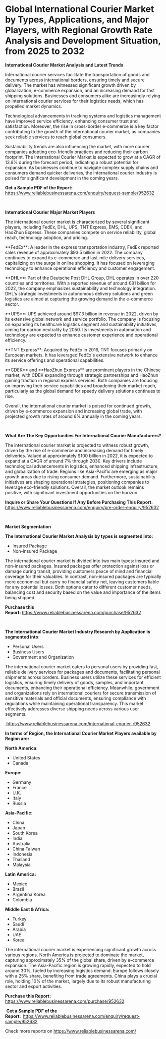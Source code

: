 <p><h1>Global International Courier Market by Types, Applications, and Major Players, with Regional Growth Rate Analysis and Development Situation, from 2025 to 2032</h1></p><p><strong>International Courier Market Analysis and Latest Trends</strong></p>
<p><p>International courier services facilitate the transportation of goods and documents across international borders, ensuring timely and secure delivery. The market has witnessed significant growth driven by globalization, e-commerce expansion, and an increasing demand for fast shipping solutions. Businesses and consumers alike are increasingly relying on international courier services for their logistics needs, which has propelled market dynamics.</p><p>Technological advancements in tracking systems and logistics management have improved service efficiency, enhancing consumer trust and satisfaction. Moreover, the rise in cross-border e-commerce is a key factor contributing to the growth of the international courier market, as companies seek reliable services to reach global consumers. </p><p>Sustainability trends are also influencing the market, with more courier companies adopting eco-friendly practices and reducing their carbon footprint. The International Courier Market is expected to grow at a CAGR of 13.6% during the forecast period, indicating a robust potential for expansion. As businesses continue to navigate complex supply chains and consumers demand quicker deliveries, the international courier industry is poised for significant development in the coming years.</p></p>
<p><strong>Get a Sample PDF of the Report:&nbsp;</strong> <a href="https://www.reliablebusinessarena.com/enquiry/request-sample/952632?utm_campaign=2520&utm_medium=2&utm_source=Github&utm_content=ia&utm_term=06032025&utm_id=international-courier">https://www.reliablebusinessarena.com/enquiry/request-sample/952632</a></p>
<p>&nbsp;</p>
<p><strong>International Courier Major Market Players</strong></p>
<p><p>The international courier market is characterized by several significant players, including FedEx, DHL, UPS, TNT Express, EMS, CDEK, and HaoZhun Express. These companies compete on service reliability, global reach, technology adoption, and pricing.</p><p>**FedEx**: A leader in the express transportation industry, FedEx reported sales revenue of approximately $93.5 billion in 2022. The company continues to expand its e-commerce and last-mile delivery services, capitalizing on the surge in online shopping. It has focused on leveraging technology to enhance operational efficiency and customer engagement.</p><p>**DHL**: Part of the Deutsche Post DHL Group, DHL operates in over 220 countries and territories. With a reported revenue of around €81 billion for 2022, the company emphasizes sustainability and technology integration. DHL's strategic investments in autonomous delivery solutions and green logistics are aimed at capturing the growing demand in the e-commerce sector.</p><p>**UPS**: UPS achieved around $97.3 billion in revenue in 2022, driven by its extensive global network and service portfolio. The company is focusing on expanding its healthcare logistics segment and sustainability initiatives, aiming for carbon neutrality by 2050. Its investments in automation and technology are expected to enhance customer experience and operational efficiency.</p><p>**TNT Express**: Acquired by FedEx in 2016, TNT focuses primarily on European markets. It has leveraged FedEx's extensive network to enhance its service offerings and operational capabilities.</p><p>**CDEK** and **HaoZhun Express** are prominent players in the Chinese market, with CDEK expanding through strategic partnerships and HaoZhun gaining traction in regional express services. Both companies are focusing on improving their service capabilities and broadening their market reach, particularly as the global demand for speedy delivery solutions continues to rise.</p><p>Overall, the international courier market is poised for continued growth, driven by e-commerce expansion and increasing global trade, with projected growth rates of around 6% annually in the coming years.</p></p>
<p>&nbsp;</p>
<p><strong>What Are The Key Opportunities For International Courier Manufacturers?</strong></p>
<p><p>The international courier market is projected to witness robust growth, driven by the rise of e-commerce and increasing demand for timely deliveries. Valued at approximately $100 billion in 2022, it is expected to expand at a CAGR of around 7% through 2030. Key drivers include technological advancements in logistics, enhanced shipping infrastructure, and globalization of trade. Regions like Asia-Pacific are emerging as major growth areas due to rising consumer demand. Furthermore, sustainability initiatives are shaping operational strategies, positioning companies to leverage eco-friendly solutions. Overall, the market outlook remains positive, with significant investment opportunities on the horizon.</p></p>
<p><strong>Inquire or Share Your Questions If Any Before Purchasing This Report:</strong> <a href="https://www.reliablebusinessarena.com/enquiry/pre-order-enquiry/952632?utm_campaign=2520&utm_medium=2&utm_source=Github&utm_content=ia&utm_term=06032025&utm_id=international-courier">https://www.reliablebusinessarena.com/enquiry/pre-order-enquiry/952632</a></p>
<p>&nbsp;</p>
<p><strong>Market Segmentation</strong></p>
<p><strong>The International Courier Market Analysis by types is segmented into:</strong></p>
<p><ul><li>Insured Package</li><li>Non-insured Package</li></ul></p>
<p><p>The international courier market is divided into two main types: insured and non-insured packages. Insured packages offer protection against loss or damage during transit, providing customers peace of mind and financial coverage for their valuables. In contrast, non-insured packages are typically more economical but carry no financial safety net, leaving customers liable for any potential losses. Both options cater to different customer needs, balancing cost and security based on the value and importance of the items being shipped.</p></p>
<p><strong>Purchase this Report:&nbsp;</strong><a href="https://www.reliablebusinessarena.com/purchase/952632?utm_campaign=2520&utm_medium=2&utm_source=Github&utm_content=ia&utm_term=06032025&utm_id=international-courier">https://www.reliablebusinessarena.com/purchase/952632</a></p>
<p>&nbsp;</p>
<p><strong>The International Courier Market Industry Research by Application is segmented into:</strong></p>
<p><ul><li>Personal Users</li><li>Business Users</li><li>Government and Organization</li></ul></p>
<p><p>The international courier market caters to personal users by providing fast, reliable delivery services for packages and documents, facilitating personal shipments across borders. Business users utilize these services for efficient logistics, ensuring timely delivery of goods, samples, and important documents, enhancing their operational efficiency. Meanwhile, government and organizations rely on international couriers for secure transmission of sensitive materials and official documents, ensuring compliance with regulations while maintaining operational transparency. This market effectively addresses diverse shipping needs across various user segments.</p></p>
<p><a href="https://www.reliablebusinessarena.com/international-courier-r952632?utm_campaign=2520&utm_medium=2&utm_source=Github&utm_content=ia&utm_term=06032025&utm_id=international-courier">&nbsp;https://www.reliablebusinessarena.com/international-courier-r952632</a></p>
<p><strong>In terms of Region, the International Courier Market Players available by Region are:</strong></p>
<p>
    <p> <strong> North America: </strong>
        <ul>
            <li>United States</li>
            <li>Canada</li>
        </ul>
        </p> 
    <p> <strong> Europe: </strong>
        <ul>
            <li>Germany</li>
            <li>France</li>
            <li>U.K.</li>
            <li>Italy</li>
            <li>Russia</li>
        </ul>
        </p> 
    <p> <strong> Asia-Pacific: </strong>
        <ul>
            <li>China</li>
            <li>Japan</li>
            <li>South Korea</li>
            <li>India</li>
            <li>Australia</li>
            <li>China Taiwan</li>
            <li>Indonesia</li>
            <li>Thailand</li>
            <li>Malaysia</li>
        </ul>
        </p> 
    <p> <strong> Latin America: </strong>
        <ul>
            <li>Mexico</li>
            <li>Brazil</li>
            <li>Argentina Korea</li>
            <li>Colombia</li>
        </ul>
        </p> 
    <p> <strong> Middle East & Africa: </strong>
        <ul>
            <li>Turkey</li>
            <li>Saudi</li>
            <li>Arabia</li>
            <li>UAE</li>
            <li>Korea</li>
        </ul>
    </p>
    </p>
<p><p>The international courier market is experiencing significant growth across various regions. North America is projected to dominate the market, capturing approximately 35% of the global share, driven by e-commerce expansion. The Asia-Pacific region is growing rapidly, expected to hold around 30%, fueled by increasing logistics demand. Europe follows closely with a 25% share, benefiting from trade agreements. China plays a crucial role, holding 10% of the market, largely due to its robust manufacturing sector and export activities.</p></p>
<p><strong>Purchase this Report: </strong><a href="https://www.reliablebusinessarena.com/purchase/952632?utm_campaign=2520&utm_medium=2&utm_source=Github&utm_content=ia&utm_term=06032025&utm_id=international-courier">https://www.reliablebusinessarena.com/purchase/952632</a></p>
<p>&nbsp;<strong>Get a Sample PDF of the Report:&nbsp;&nbsp;</strong><a href="https://www.reliablebusinessarena.com/enquiry/request-sample/952632?utm_campaign=2520&utm_medium=2&utm_source=Github&utm_content=ia&utm_term=06032025&utm_id=international-courier">https://www.reliablebusinessarena.com/enquiry/request-sample/952632</a></p>
<p><strong></strong></p>
<p>Check more reports on <a href="https://www.reliablebusinessarena.com/?utm_campaign=2520&utm_medium=2&utm_source=Github&utm_content=ia&utm_term=06032025&utm_id=international-courier">https://www.reliablebusinessarena.com/</a></p>